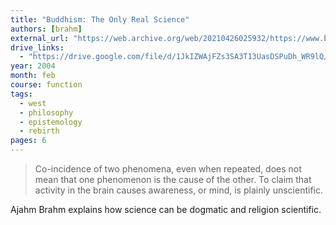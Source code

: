 ```yaml
---
title: "Buddhism: The Only Real Science"
authors: [brahm]
external_url: "https://web.archive.org/web/20210426025932/https://www.budsas.org/ebud/ebdha264.htm"
drive_links:
  - "https://drive.google.com/file/d/1JkIZWAjFZs3SA3T13UasDSPuDh_WR9lQ/view?usp=drivesdk"
year: 2004
month: feb
course: function
tags:
  - west
  - philosophy
  - epistemology
  - rebirth
pages: 6
---
```


> Co-incidence of two phenomena, even when repeated, does not mean that one phenomenon is the cause of the other. To claim that activity in the brain causes awareness, or mind, is plainly unscientific.

Ajahm Brahm explains how science can be dogmatic and religion scientific.
